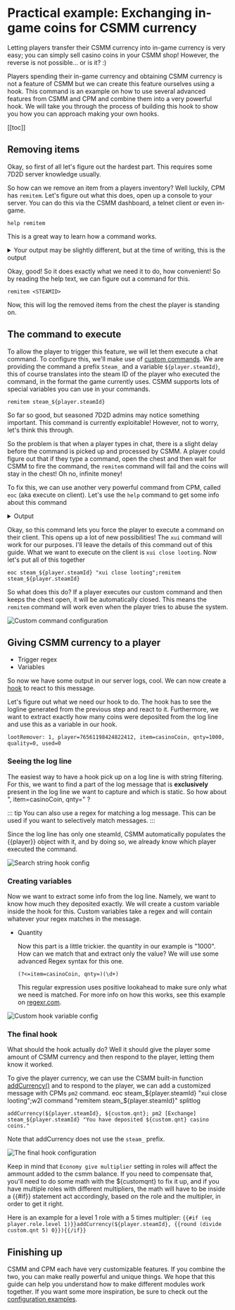 # Practical example: Exchanging in-game coins for CSMM currency

Letting players transfer their CSMM currency into in-game currency is very easy; you can simply sell casino coins in your CSMM shop! However, the reverse is not possible... or is it? :)

Players spending their in-game currency and obtaining CSMM currency is not a feature of CSMM but we can create this feature ourselves using a hook. This command is an example on how to use several advanced features from CSMM and CPM and combine them into a very powerful hook. We will take you through the process of building this hook to show you how you can approach making your own hooks.

[[toc]]

## Removing items

Okay, so first of all let's figure out the hardest part. This requires some 7D2D server knowledge usually.

So how can we remove an item from a players inventory? Well luckily, CPM has `remitem`. Let's figure out what this does, open up a console to your server. You can do this via the CSMM dashboard, a telnet client or even in-game.

`help remitem`

This is a great way to learn how a command works.

<details> 
  <summary>Your output may be slightly different, but at the time of writing, this is the output</summary>

```
*** Command: remitem ***
Removes items from SecureLoot below the given entity
Usage:
1. remitem <name / entity id>
1. Remove all items from SecureLoot
```

</details>

Okay, good! So it does exactly what we need it to do, how convenient! So by reading the help text, we can figure out a command for this.

`remitem <STEAMID>`

Now, this will log the removed items from the chest the player is standing on.


## The command to execute

To allow the player to trigger this feature, we will let them execute a chat command. To configure this, we'll make use of [custom commands](/en/CSMM/custom-commands.html). We are providing the command a prefix `Steam_` and a variable `${player.steamId}`, this of course translates into the steam ID of the player who executed the command, in the format the game currently uses. CSMM supports lots of special variables you can use in your commands.

`remitem steam_${player.steamId}`

So far so good, but seasoned 7D2D admins may notice something important. This command is currently exploitable! However, not to worry, let's think this through.

So the problem is that when a player types in chat, there is a slight delay before the command is picked up and processed by CSMM. A player could figure out that if they type a command, open the chest and then wait for CSMM to fire the command, the `remitem` command will fail and the coins will stay in the chest! Oh no, infinite money!

To fix this, we can use another very powerful command from CPM, called `eoc` (aka execute on client). Let's use the `help` command to get some info about this command

<details> 
  <summary>Output</summary>

```
**Command: eoc**
Let a local player fire a local only console coommand (or any)
Usage:
eoc <Name/EntityId/SteamId> "command param1 param2"
use single quotes for parameters that contain spaces in remote command.
```

</details>

Okay, so this command lets you force the player to execute a command on their client. This opens up a lot of new possibilities! The `xui` command will work for our purposes. I'll leave the details of this command out of this guide. What we want to execute on the client is `xui close looting`. Now let's put all of this together

`eoc steam_${player.steamId} "xui close looting";remitem steam_${player.steamId}`

So what does this do? If a player executes our custom command and then keeps the chest open, it will be automatically closed. This means the `remitem` command will work even when the player tries to abuse the system.

![Custom command configuration](/assets/images/CSMM/advanced-feature-guide/bank-command.png)

## Giving CSMM currency to a player

- Trigger regex
- Variables

So now we have some output in our server logs, cool. We can now create a [hook](/en/CSMM/hooks.html) to react to this message.

Let's figure out what we need our hook to do. The hook has to see the logline generated from the previous step and react to it. Furthermore, we want to extract exactly how many coins were deposited from the log line and use this as a variable in our hook.

`lootRemover: 1, player=76561198424822412, item=casinoCoin, qnty=1000, quality=0, used=0`

### Seeing the log line

The easiest way to have a hook pick up on a log line is with string filtering. For this, we want to find a part of the log message that is **exclusively** present in the log line we want to capture and which is static. So how about ", item=casinoCoin, qnty=" ?

::: tip
You can also use a regex for matching a log message. This can be used if you want to selectively match messages.
:::

Since the log line has only one steamId, CSMM automatically populates the {{player}} object with it, and by doing so, we already know which player executed the command. 
  
![Search string hook config](/assets/images/CSMM/advanced-feature-guide/bank-hook-2.png)

### Creating variables

Now we want to extract some info from the log line. Namely, we want to know how much they deposited exactly. We will create a custom variable inside the hook for this. Custom variables take a regex and will contain whatever your regex matches in the message.

- Quantity

  Now this part is a little trickier. the quantity in our example is "1000". How can we match that and extract only the value? We will use some advanced Regex syntax for this one.

  `(?<=item=casinoCoin, qnty=)(\d+)`

  This regular expression uses positive lookahead to make sure only what we need is matched. For more info on how this works, see this example on [regexr.com](https://regexr.com/51kil).
           
![Custom hook variable config](/assets/images/CSMM/advanced-feature-guide/bank-hook-3.png)

### The final hook

What should the hook actually do? Well it should give the player some amount of CSMM currency and then respond to the player, letting them know it worked.

To give the player currency, we can use the CSMM built-in function [addCurrency()](/en/CSMM/custom-commands.html) and to respond to the player, we can add a customized message with CPMs `pm2` command.
eoc steam_${player.steamId} "xui close looting";w2l command "remitem steam_${player.steamId}" splitlog
```
addCurrency(${player.steamId}, ${custom.qnt}; pm2 [Exchange] steam_${player.steamId} "You have deposited ${custom.qnt} casino coins."
```
Note that addCurrency does not use the `steam_` prefix.
           
![The final hook configuration](/assets/images/CSMM/advanced-feature-guide/bank-hook-1.png)

Keep in mind that `Economy give multiplier` setting in roles will affect the ammount added to the csmm balance. If you need to compensate that, you'll need to do some math with the ${customqnt} to fix it up, and if you have multiple roles with different multipliers, the math will have to be inside a {{#if}} statement act accordingly, based on the role and the multipler, in order to get it right.

Here is an example for a level 1 role with a 5 times multipler: `{{#if (eq player.role.level 1)}}addCurrency(${player.steamId}, {{round (divide custom.qnt 5) 0}}){{/if}}`
           
## Finishing up

CSMM and CPM each have very customizable features. If you combine the two, you can make really powerful and unique things. We hope that this guide can help you understand how to make different modules work together. If you want some more inspiration, be sure to check out the [configuration examples](/en/CSMM/configuration-examples.html).

